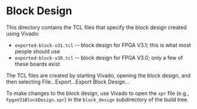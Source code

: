 # Block Design

This directory contains the TCL files that specify the block design created using Vivado:

  * `exported-block-v31.tcl` -- block design for FPGA V3.1; this is what most people should use
  * `exported-block-v30.tcl` -- block design for FPGA V3.0; only a few of these boards exist

The TCL files are created by starting Vivado, opening the block design, and then selecting
File...Export...Export Block Design...

To make changes to the block design, use Vivado to open the `xpr` file (e.g., `FpgaV31BlockDesign.xpr`)
in the `block_design` subdirectory of the build tree.
